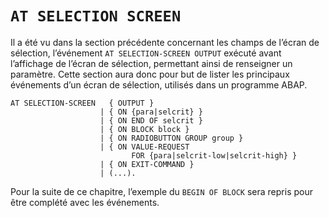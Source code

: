 # **`AT SELECTION SCREEN`**

Il a été vu dans la section précédente concernant les champs de l’écran de sélection, l’événement `AT SELECTION-SCREEN OUTPUT` exécuté avant l’affichage de l’écran de sélection, permettant ainsi de renseigner un paramètre. Cette section aura donc pour but de lister les principaux événements d’un écran de sélection, utilisés dans un programme ABAP.

```JS
AT SELECTION-SCREEN   { OUTPUT }
                    | { ON {para|selcrit} }
                    | { ON END OF selcrit }
                    | { ON BLOCK block }
                    | { ON RADIOBUTTON GROUP group }
                    | { ON VALUE-REQUEST
                           FOR {para|selcrit-low|selcrit-high} }
                    | { ON EXIT-COMMAND }
                    | (...).
```

Pour la suite de ce chapitre, l’exemple du `BEGIN OF BLOCK` sera repris pour être complété avec les événements.
